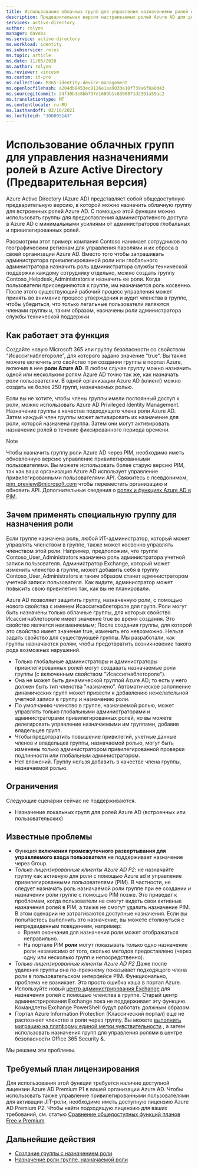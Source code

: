 ```yaml
---
title: Использование облачных групп для управления назначениями ролей в Azure Active Directory | Документация Майкрософт
description: Предварительная версия настраиваемых ролей Azure AD для делегирования управления удостоверениями. Управление назначениями ролей Azure в портал Azure, PowerShell или API Graph.
services: active-directory
author: rolyon
manager: daveba
ms.service: active-directory
ms.workload: identity
ms.subservice: roles
ms.topic: article
ms.date: 11/05/2020
ms.author: rolyon
ms.reviewer: vincesm
ms.custom: it-pro
ms.collection: M365-identity-device-management
ms.openlocfilehash: a204db8453ec8126e1aa9033e10f739a6f8a0d43
ms.sourcegitcommit: 24f30b1e8bb797e1609b1c8300871d2391a59ac2
ms.translationtype: MT
ms.contentlocale: ru-RU
ms.lasthandoff: 02/10/2021
ms.locfileid: "100095143"
---
```

# <a name="use-cloud-groups-to-manage-role-assignments-in-azure-active-directory-preview"></a>Использование облачных групп для управления назначениями ролей в Azure Active Directory (Предварительная версия)

Azure Active Directory (Azure AD) представляет собой общедоступную предварительную версию, в которой можно назначить облачную группу для встроенных ролей Azure AD. С помощью этой функции можно использовать группы для предоставления административного доступа в Azure AD с минимальными усилиями от администраторов глобальных и привилегированных ролей.

Рассмотрим этот пример: компания Contoso нанимает сотрудников по географическим регионам для управления паролями и их сброса в своей организации Azure AD. Вместо того чтобы запрашивать администратора привилегированной роли или глобального администратора назначить роль администратора службы технической поддержки каждому сотруднику отдельно, можно создать группу Contoso_Helpdesk_Administrators и назначить ее роли. Когда пользователи присоединяются к группе, им назначается роль косвенно. После этого существующий рабочий процесс управления может принять во внимание процесс утверждения и аудит членства в группе, чтобы убедиться, что только легальные пользователи являются членами группы и, таким образом, назначены роли администратора службы технической поддержки.

## <a name="how-this-feature-works"></a>Как работает эта функция

Создайте новую Microsoft 365 или группу безопасности со свойством "Исассигнаблетороле", для которого задано значение "true". Вы также можете включить это свойство при создании группы в портал Azure, включив в нее **роли Azure AD**. В любом случае группу можно назначить одной или нескольким ролям Azure AD точно так же, как назначать роли пользователям. В одной организации Azure AD (клиент) можно создать не более 250 групп, назначаемых ролью.

Если вы не хотите, чтобы члены группы имели постоянный доступ к роли, можно использовать Azure AD Privileged Identity Management. Назначение группы в качестве подходящего члена роли Azure AD. Затем каждый член группы может активировать их назначение для роли, которой назначена группа. Затем они могут активировать назначение ролей в течение фиксированного периода времени.

> [!Note]
> Чтобы назначить группу роли Azure AD через PIM, необходимо иметь обновленную версию управление привилегированными пользователями. Вы можете использовать более старую версию PIM, так как ваша организация Azure AD использует управление привилегированными пользователями API. Свяжитесь с псевдонимом, pim_preview@microsoft.com чтобы переместить организацию и обновить API. Дополнительные сведения о [ролях и функциях Azure AD в PIM](../privileged-identity-management/azure-ad-roles-features.md).

## <a name="why-we-enforce-creation-of-a-special-group-for-assigning-it-to-a-role"></a>Зачем применять специальную группу для назначения роли

Если группе назначена роль, любой ИТ-администратор, который может управлять членством в группе, также может косвенно управлять членством этой роли. Например, предположим, что группе Contoso_User_Administrators назначена роль администратора учетной записи пользователя. Администратор Exchange, который может изменить членство в группе, может добавить себя в группу Contoso_User_Administrators и таким образом станет администратором учетной записи пользователя. Как видите, администратор может повысить свою привилегию так, как вы не планировали.

Azure AD позволяет защитить группу, назначенную роли, с помощью нового свойства с именем Исассигнаблетороле для групп. Роли могут быть назначены только облачные группы, для которых свойство Исассигнаблетороле имеет значение true во время создания. Это свойство является неизменяемым; После создания группы, для которой это свойство имеет значение true, изменить его невозможно. Нельзя задать свойство для существующей группы.
Мы разработали, как группы назначаются ролям, чтобы предотвратить возникновение такого рода возможных нарушений.

- Только глобальные администраторы и администраторы привилегированных ролей могут создавать назначаемые роли группы (с включенным свойством "Исассигнаблетороле").
- Она не может быть динамической группой Azure AD; то есть у него должен быть тип членства "назначено". Автоматическое заполнение динамических групп может привести к добавлению нежелательной учетной записи в группу и назначению роли.
- По умолчанию членство в группе, назначаемой ролью, может управлять только глобальными администраторами и администраторами привилегированных ролей, но вы можете делегировать управление назначаемыми им группами, добавив владельцев групп.
- Чтобы предотвратить повышение привилегий, учетные данные членов и владельцев группы, назначаемой ролью, могут быть изменены только администратором привилегированной проверки подлинности или глобальным администратором.
- Нет вложений. Группу нельзя добавить в качестве члена группы, назначаемой ролью.

## <a name="limitations"></a>Ограничения

Следующие сценарии сейчас не поддерживаются.  

- Назначение локальных групп для ролей Azure AD (встроенных или пользовательских)

## <a name="known-issues"></a>Известные проблемы

- Функция **включения промежуточного развертывания для управляемого входа пользователя** не поддерживает назначение через Group.
- *Только лицензированные клиенты Azure AD P2*: не назначайте группу как активную для роли с помощью Azure ad и управление привилегированными пользователями (PIM). В частности, не следует назначать роль назначаемой роли группе при ее создании *и* назначении роли группе с помощью PIM позже. Это приведет к проблемам, когда пользователи не смогут видеть свои активные назначения ролей в PIM, а также не смогут удалить назначение PIM. В этом сценарии не затрагиваются доступные назначения. Если вы попытаетесь выполнить это назначение, вы можете столкнуться с непредвиденным поведением, например:
  - Время окончания для назначения роли может отображаться неправильно.
  - На портале PIM **роли** могут показывать только одно назначение роли независимо от того, сколько методов предоставлено (через одну или несколько групп и непосредственно).
- *Только лицензированные клиенты Azure AD P2* Даже после удаления группы она по-прежнему показывает подходящего члена роли в пользовательском интерфейсе PIM. Функционально, проблема не возникает. Это просто ошибка кэша в портал Azure.  
- Используйте новый [центр администрирования Exchange](https://admin.exchange.microsoft.com/) для назначения ролей с помощью членства в группе. Старый центр администрирования Exchange пока не поддерживает эту функцию. Командлеты Exchange PowerShell будут работать должным образом.
- Портал Azure Information Protection (Классический портал) еще не распознает членство в роли через группу. Вы можете [выполнить миграцию на платформу единой метки чувствительности](/azure/information-protection/configure-policy-migrate-labels) , а затем использовать назначения групп для управления ролями в центре безопасности Office 365 Security &.

Мы решаем эти проблемы.

## <a name="required-license-plan"></a>Требуемый план лицензирования

Для использования этой функции требуется наличие доступной лицензии Azure AD Premium P1 в вашей организации Azure AD. Чтобы использовать также управление привилегированными пользователями для активации JIT-роли, необходимо иметь доступную лицензию Azure AD Premium P2. Чтобы найти подходящую лицензию для ваших требований, см. статью [Сравнение общедоступных функций планов Free и Premium](../fundamentals/active-directory-whatis.md#what-are-the-azure-ad-licenses).

## <a name="next-steps"></a>Дальнейшие действия

- [Создание группы с назначением роли](groups-create-eligible.md)
- [Назначение роли группе, назначаемой роли](groups-assign-role.md)
